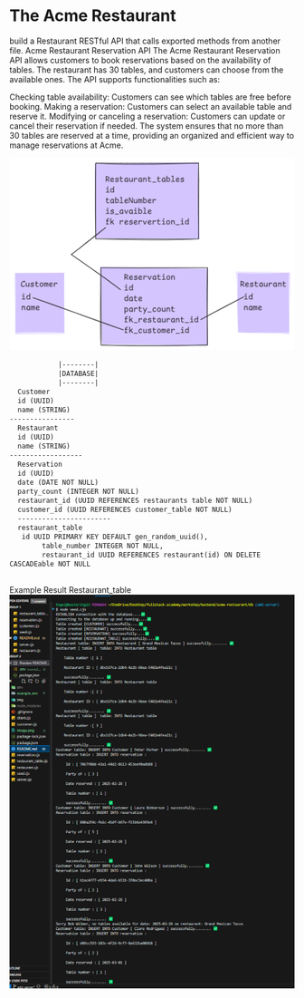 # The Acme Restaurant
   build a Restaurant RESTful API that calls exported methods from another file.
   Acme Restaurant Reservation API
The Acme Restaurant Reservation API allows customers to book reservations based on the availability of tables. The restaurant has 30 tables, and customers can choose from the available ones. The API supports functionalities such as:

Checking table availability: Customers can see which tables are free before booking.
Making a reservation: Customers can select an available table and reserve it.
Modifying or canceling a reservation: Customers can update or cancel their reservation if needed.
The system ensures that no more than 30 tables are reserved at a time, providing an organized and efficient way to manage reservations at Acme.
   
![alt text](img/image.png)
```
            |--------|
            |DATABASE|
            |--------|
  Customer
  id (UUID)
  name (STRING)
----------------
  Restaurant
  id (UUID)
  name (STRING)
------------------
  Reservation
  id (UUID)
  date (DATE NOT NULL)
  party_count (INTEGER NOT NULL)
  restaurant_id (UUID REFERENCES restaurants table NOT NULL)
  customer_id (UUID REFERENCES customer_table NOT NULL)
  -----------------------
  restaurant_table
   id UUID PRIMARY KEY DEFAULT gen_random_uuid(),
        table_number INTEGER NOT NULL,
        restaurant_id UUID REFERENCES restaurant(id) ON DELETE CASCADEable NOT NULL
        
  ```
  Example Result Restaurant_table
![alt text](image-1.png)
